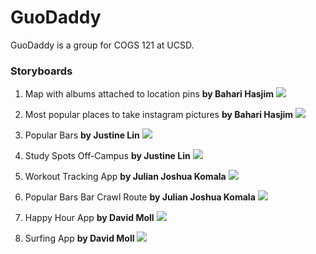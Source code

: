 # GuoDaddy

GuoDaddy is a group for COGS 121 at UCSD.

### Storyboards
1. Map with albums attached to location pins **by Bahari Hasjim**
![](http://i.imgur.com/staUsqB.jpg?raw=true)

2. Most popular places to take instagram pictures **by Bahari Hasjim**
![](http://i.imgur.com/fh4ku9F.jpg?raw=true)

3. Popular Bars **by Justine Lin**
![](http://i.imgur.com/8ojYlCL.jpg)

4. Study Spots Off-Campus **by Justine Lin**
![](http://i.imgur.com/GoYcg4i.jpg)

5. Workout Tracking App **by Julian Joshua Komala**
![](http://i.imgur.com/6jOu8un.jpg)

6. Popular Bars Bar Crawl Route **by Julian Joshua Komala**
![](http://i.imgur.com/iXQW9xt.jpg)

7. Happy Hour App **by David Moll**
![](http://i.imgur.com/itN4LSK.jpg)

8. Surfing App **by David Moll**
![](http://i.imgur.com/nwtcHW9.jpg)